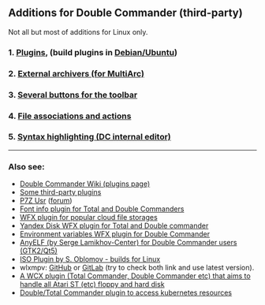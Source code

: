 Additions for Double Commander (third-party)
------------------------------

Not all but most of additions for Linux only.

### 1. [Plugins](plugins.md), (build plugins in [Debian/Ubuntu](dubuild.md))

### 2. [External archivers (for MultiArc)](multiarc.ini.md)

### 3. [Several buttons for the toolbar](buttons.md)

### 4. [File associations and actions](extassoc.xml.md)

### 5. [Syntax highlighting (DC internal editor)](highlighters)

---
### Also see:
- [Double Commander Wiki (plugins page)](https://github.com/doublecmd/doublecmd/wiki/Plugins)<br>
- [Some third-party plugins](https://github.com/doublecmd/plugins)<br>
- [P7Z Usr](https://github.com/ikk00/p7z-usr) ([forum](https://doublecmd.sourceforge.io/forum/viewtopic.php?f=5&t=3339))<br>
- [Font info plugin for Total and Double Commanders](https://github.com/danpla/wdx_fontinfo)<br>
- [WFX plugin for popular cloud file storages](https://github.com/ivanenko/cloud_storage)<br>
- [Yandex Disk WFX plugin for Total and Double commander](https://github.com/ivanenko/ydisk_commander)<br>
- [Environment variables WFX plugin for Double Commander](https://github.com/ivanenko/env_vars_commander)<br>
- [AnyELF (by Serge Lamikhov-Center) for Double Commander users (GTK2/Qt5)](https://github.com/Pasha-From-Russia/AnyELF-for-Double-Commander)<br>
- [ISO Plugin by S. Oblomov - builds for Linux](https://doublecmd.sourceforge.io/forum/viewtopic.php?f=5&t=3226)<br>
- wlxmpv: [GitHub](https://github.com/bayarookie/wlxmpv) or [GitLab](https://gitlab.com/bayarookie/wlxmpv) (try to check both link and use latest version).
- [A WCX plugin (Total Commander, Double Commander etc) that aims to handle all Atari ST (etc) floppy and hard disk ](https://github.com/ggnkua/Jacknife)<br>
- [Double/Total Commander plugin to access kubernetes resources ](https://github.com/calinrc/k8s_wfx)<br>

